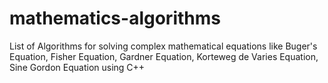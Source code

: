 # mathematics-algorithms
List of Algorithms for solving complex mathematical equations like Buger's Equation, Fisher Equation, Gardner Equation, Korteweg de Varies Equation, Sine Gordon Equation using C++
